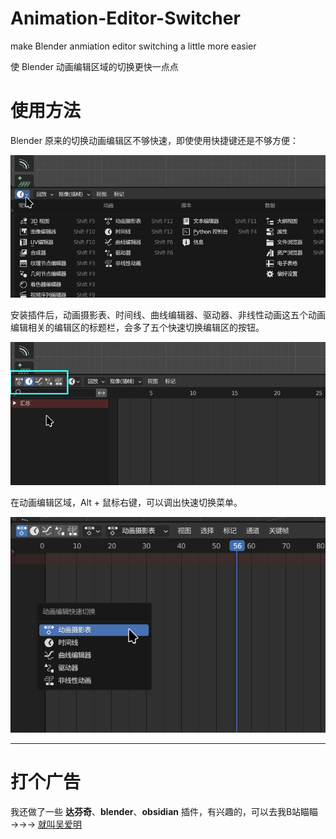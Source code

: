 # Animation-Editor-Switcher
make Blender anmiation editor switching a little more easier

使 Blender 动画编辑区域的切换更快一点点

# 使用方法
Blender 原来的切换动画编辑区不够快速，即使使用快捷键还是不够方便：

![安装前](https://github.com/CantanTam/Animation-Editor-Switcher/blob/main/images/1.png)



安装插件后，动画摄影表、时间线、曲线编辑器、驱动器、非线性动画这五个动画编辑相关的编辑区的标题栏，会多了五个快速切换编辑区的按钮。

![安装后](https://github.com/CantanTam/Animation-Editor-Switcher/blob/main/images/2.png)



在动画编辑区域，Alt + 鼠标右键，可以调出快速切换菜单。

![安装后](https://github.com/CantanTam/Animation-Editor-Switcher/blob/main/images/3.png)



---



# 打个广告
我还做了一些 **达芬奇**、**blender**、**obsidian** 插件，有兴趣的，可以去我B站瞄瞄 →→→ 
[就叫吴爱明](https://space.bilibili.com/391504171)
